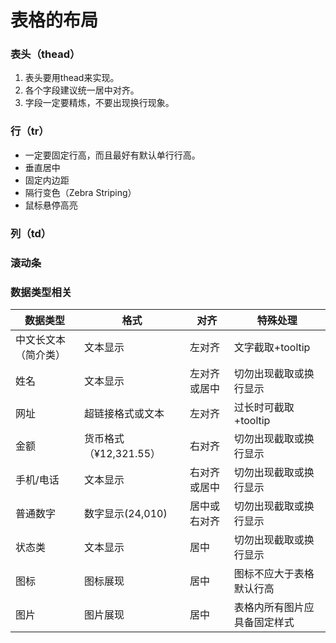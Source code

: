 # 表格的布局

### 表头（thead）

1. 表头要用thead来实现。
2. 各个字段建议统一居中对齐。
3. 字段一定要精炼，不要出现换行现象。

### 行（tr）

* 一定要固定行高，而且最好有默认单行行高。
* 垂直居中
* 固定内边距
* 隔行变色（Zebra Striping）
* 鼠标悬停高亮

### 列（td）

### 滚动条

### 数据类型相关

| 数据类型 | 格式 | 对齐 | 特殊处理 |
| --- | --- | --- | --- |
| 中文长文本（简介类） | 文本显示 | 左对齐 | 文字截取+tooltip |
| 姓名 | 文本显示 | 左对齐或居中 | 切勿出现截取或换行显示 |
| 网址 | 超链接格式或文本 | 左对齐 | 过长时可截取+tooltip |
| 金额 | 货币格式（¥12,321.55） | 右对齐 | 切勿出现截取或换行显示 |
| 手机\/电话 | 文本显示 | 右对齐或居中 | 切勿出现截取或换行显示 |
| 普通数字 | 数字显示\(24,010\) | 居中或右对齐 | 切勿出现截取或换行显示 |
| 状态类 | 文本显示 | 居中 | 切勿出现截取或换行显示 |
| 图标 | 图标展现 | 居中 | 图标不应大于表格默认行高 |
| 图片 | 图片展现 | 居中 | 表格内所有图片应具备固定样式 |



